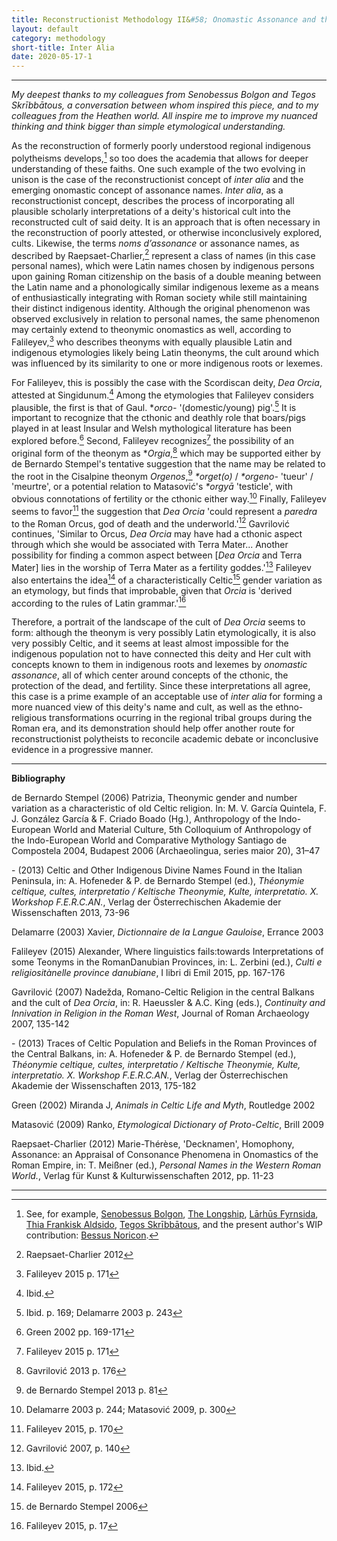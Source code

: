 ```yaml
---
title: Reconstructionist Methodology II&#58; Onomastic Assonance and the Linguistic Justification for inter alia.
layout: default
category: methodology
short-title: Inter Alia
date: 2020-05-17-1
---
```


----------

 *My deepest thanks to my colleagues from Senobessus Bolgon and Tegos Skrībbātous, a conversation between whom inspired this piece, and to my colleagues from the Heathen world. All inspire me to improve my nuanced thinking and think bigger than simple etymological understanding.*

 As the reconstruction of formerly poorly understood regional indigenous polytheisms develops,[^1] so too does the academia that allows for deeper understanding of these faiths. One such example of the two evolving in unison is the case of the reconstructionist concept of *inter alia* and the emerging onomastic concept of assonance names. *Inter alia*, as a reconstructionist concept, describes the process of incorporating all plausible scholarly interpretations of a deity's historical cult into the reconstructed cult of said deity. It is an approach that is often necessary in the reconstruction of poorly attested, or otherwise inconclusively explored, cults. Likewise, the terms *noms d’assonance* or assonance names, as described by Raepsaet-Charlier,[^2] represent a class of names (in this case personal names), which were Latin names chosen by indigenous persons upon gaining Roman citizenship on the basis of a double meaning between the Latin name and a phonologically similar indigenous lexeme as a means of enthusiastically integrating with Roman society while still maintaining their distinct indigenous identity. Although the original phenomenon was observed exclusively in relation to personal names, the same phenomenon may certainly extend to theonymic onomastics as well, according to Falileyev,[^3] who describes theonyms with equally plausible Latin and indigenous etymologies likely being Latin theonyms, the cult around which was influenced by its similarity to one or more indigenous roots or lexemes.

 For Falileyev, this is possibly the case with the Scordiscan deity, *Dea Orcia*, attested at Singidunum.[^4] Among the etymologies that Falileyev considers plausible, the first is that of Gaul. \**orco-* '(domestic/young) pig'.[^5] It is important to recognize that the cthonic and deathly role that boars/pigs played in at least Insular and Welsh mythological literature has been explored before.[^6] Second, Falileyev recognizes[^7] the possibility of an original form of the theonym as \**Orgia*,[^8] which may be supported either by de Bernardo Stempel's tentative suggestion that the name may be related to the root in the Cisalpine theonym *Orgenos*,[^9] *\*orget(o)* / *\*orgeno-* 'tueur' / 'meurtre', or a potential relation to Matasović's *\*orgyā* 'testicle', with obvious connotations of fertility or the cthonic either way.[^10] Finally, Falileyev seems to favor[^11] the suggestion that *Dea Orcia* 'could represent a *paredra* to the Roman Orcus, god of death and the underworld.'[^12] Gavrilović continues, 'Similar to Orcus, *Dea Orcia* may have had a cthonic aspect through which she would be associated with Terra Mater... Another possibility for finding a common aspect between \[*Dea Orcia* and Terra Mater\] lies in the worship of Terra Mater as a fertility goddes.'[^13] Falileyev also entertains the idea[^14] of a characteristically Celtic[^15] gender variation as an etymology, but finds that improbable, given that *Orcia* is 'derived according to the rules of Latin grammar.'[^16]


 Therefore, a portrait of the landscape of the cult of *Dea Orcia* seems to form: although the theonym is very possibly Latin etymologically, it is also very possibly Celtic, and it seems at least almost impossible for the indigenous population not to have connected this deity and Her cult with concepts known to them in indigenous roots and lexemes by *onomastic assonance*, all of which center around concepts of the cthonic, the protection of the dead, and fertility. Since these interpretations all agree, this case is a prime example of an acceptable use of *inter alia* for forming a more nuanced view of this deity's name and cult, as well as the ethno-religious transformations ocurring in the regional tribal groups during the Roman era, and its demonstration should help offer another route for reconstructionist polytheists to reconcile academic debate or inconclusive evidence in a progressive manner. 

----------

[^1]: See, for example, [Senobessus Bolgon](https://senobessusbolgon.wordpress.com/), [The Longship](https://www.thelongship.net/), [Lārhūs Fyrnsida](https://larhusfyrnsida.com/), [ Thia Frankisk Aldsido](https://frankisk-allodium.com/), [Tegos Skrībbātous](https://skribbatous.org/), and the present author's WIP contribution: [Bessus Noricon](https://www.bescothnorichach.com/).
[^2]: Raepsaet-Charlier 2012
[^3]: Falileyev 2015 p. 171
[^4]: Ibid.
[^5]: Ibid. p. 169; Delamarre 2003 p. 243
[^6]: Green 2002 pp. 169-171
[^7]: Falileyev 2015 p. 171

[^8]: Gavrilović 2013 p. 176
[^9]: de Bernardo Stempel 2013 p. 81
[^10]: Delamarre 2003 p. 244; Matasović 2009, p. 300
[^11]: Falileyev 2015, p. 170

[^12]: Gavrilović 2007, p. 140
[^13]: Ibid.
[^14]: Falileyev 2015, p. 172
[^15]: de Bernardo Stempel 2006
[^16]: Falileyev 2015, p. 17

**Bibliography**
    
de Bernardo Stempel (2006) Patrizia, Theonymic gender and number variation as a characteristic of old Celtic
religion. In: M. V. García Quintela, F. J. González García & F. Criado Boado (Hg.), Anthropology of the
Indo-European World and Material Culture, 5th Colloquium of Anthropology of the Indo-European World and
Comparative Mythology Santiago de Compostela 2004, Budapest 2006 (Archaeolingua, series maior 20), 31–47
    
\- (2013) Celtic and Other Indigenous Divine Names Found in the Italian Peninsula, in: A. Hofeneder & P. de Bernardo Stempel (ed.), *Théonymie celtique, cultes, interpretatio / Keltische Theonymie, Kulte, interpretatio. X. Workshop F.E.R.C.AN.*, Verlag der Österrechischen Akademie der
Wissenschaften 2013, 73-96

Delamarre (2003) Xavier, *Dictionnaire de la Langue Gauloise*, Errance 2003

Falileyev (2015) Alexander, Where linguistics fails:towards Interpretations of some Teonyms in the RomanDanubian Provinces, in: L. Zerbini (ed.), *Culti e religiositànelle province danubiane*, I libri di Emil 2015, pp. 167-176
    
Gavrilović (2007) Nadežda, Romano-Celtic Religion in the central Balkans and the cult of *Dea Orcia*, in: R. Haeussler & A.C. King (eds.), *Continuity and Innivation in Religion in the Roman West*, Journal of Roman Archaeology 2007, 135-142
    
\- (2013) Traces of Celtic Population and Beliefs in the Roman Provinces of the Central Balkans, in: A. Hofeneder & P. de Bernardo Stempel (ed.), *Théonymie celtique, cultes, interpretatio / Keltische Theonymie, Kulte, interpretatio. X. Workshop F.E.R.C.AN.*, Verlag der Österrechischen Akademie der
Wissenschaften 2013, 175-182

Green (2002) Miranda J, *Animals in Celtic Life and Myth*, Routledge 2002 

Matasović (2009) Ranko, *Etymological Dictionary of Proto-Celtic*, Brill 2009

Raepsaet-Charlier (2012) Marie-Thérèse, 'Decknamen', Homophony, Assonance: an Appraisal of Consonance Phenomena in Onomastics of the Roman Empire, in: T. Meißner (ed.), *Personal Names in the Western Roman World.*, Verlag für Kunst & Kulturwissenschaften 2012, pp. 11-23 

----------